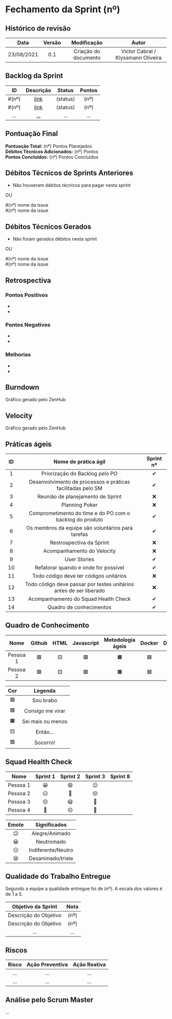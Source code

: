 # Fechamento da Sprint (nº)

## Histórico de revisão

| **Data** |  **Versão** | **Modificação**  |  **Autor** |
|:-:|:-:|:-:|:-:|
|    23/08/2021   |  0.1 | Criação do documento  | Victor Cabral / Klyssmann Oliveira |

## Backlog da Sprint 

| **ID** |  **Descrição** | **Status**  |  **Pontos** |
|:-:|:-:|:-:|:-:|
|    #(nº)   |  [link]() | (status)  | (nº) |
|    #(nº)   |  [link]() | (status)  | (nº) |
|    ...   |  [...]() | ...  | ... |


## Pontuação Final

**Pontuação Total:** (nº) Pontos Planejados <br>
**Débitos Técnicos Adicionados:** (nº) Pontos <br>
**Pontos Concluídos:** (nº) Pontos Concluídos <br>

## Débitos Técnicos de Sprints Anteriores

- Não houveram débitos técnicos para pagar nesta sprint

OU

#(nº) nome da issue 
<BR> 
#(nº) nome da issue 

## Débitos Técnicos Gerados

- Não foram gerados débitos nesta sprint

OU

#(nº) nome da issue 
<BR> 
#(nº) nome da issue 

## Retrospectiva

### Pontos Positivos

-
-

### Pontos Negativos

-
-

### Melhorias

-
-

## Burndown

Gráfico gerado pelo ZenHub  
  
## Velocity

Gráfico gerado pelo ZenHub  
  
## Práticas ágeis
  
|ID    | Nome de prática ágil    | Sprint nº |
| :-: | :-: | :-: |
| 1    | Priorização do Backlog pelo PO | &#10004; |
| 2    | Desenvolvimento de processos e práticas facilitadas pelo SM | &#10004; |
| 3    | Reunião de planejamento de Sprint | &#10060; |
| 4    | Planning Poker | &#10060; |
| 5    | Comprometimento do time e do PO com o backlog do produto | &#10004; |
| 6    | Os membros da equipe são voluntários para tarefas | &#10004; |
| 7    | Restrospectiva da Sprint | &#10060; |
| 8    | Acompanhamento do Velocity | &#10060; |
| 9    | User Stories | &#10004; |
| 10 |    Refatorar quando e onde for possível | &#10004; |
| 11 | Todo código deve ter códigos unitários | &#10060; |
| 12 |    Todo código deve passar por testes unitários antes de ser liberado | &#10060; |
| 13 |     Acompanhamento do Squad Health Check | &#10004; |
| 14 |    Quadro de conhecimentos| &#10004; |
  
## Quadro de Conhecimento

| Nome | Github | HTML | Javascript | Metodologia ágeis | Docker | Django | Mongodb |
| :-: | :-: | :-: | :-: | :-: | :-: | :-: | :-: |
| Pessoa 1 | &#128997; | &#129000; | &#129001; | &#128999; | &#128998; | &#128997; | &#128997; | 
| Pessoa 2 | &#128997; | &#129000; | &#129001; | &#128999; | &#128998; | &#128997; | &#128997; | 


| Cor | Legenda |
| :-: | :-: |
| &#128998; | Sou brabo |
| &#129001;| Consigo me virar |
| &#128999; | Sei mais ou menos|
| &#129000;  | Então... |
| &#128997; | Socorro!|
  
## Squad Health Check
  
| Nome | Sprint 1 | Sprint 2 | Sprint 3 | Sprint 8 |
| :-: | :-: | :-: | :-: | :-: |
| Pessoa 1 | &#128512; | &#128516; | &#128521; |
| Pessoa 2 | &#128529; | &#129320; | &#128530; |
| Pessoa 3 | &#128532; | &#128567; | &#129314; |
| Pessoa 4 | &#129395; | &#128547; | &#129321; |



| Emote | Significados |
| :-: | :-: |
| &#128521; | Alegre/Animado |
| &#128512; | Neutromado |
| &#128529; | Indiferente/Neutro |
| &#128554; | Desanimado/triste |

## Qualidade do Trabalho Entregue

Segundo a equipe a qualidade entregue foi de (nº). A escala dos valores é de 1 a 5.

| **Objetivo da Sprint** |  **Nota** |
|:-:|:-:|
|    Descrição do Objetivo   |  (nº) |
|    Descrição do Objetivo   |  (nº) | 
|    ...   |  ... |

## Riscos

|  **Risco**  | **Ação Preventiva** |	**Ação Reativa** |
|:-:|:-:|:-:|
| ... | ... | ... |
| ... | ... | ... |
  
<!-- ## Burndown de Riscos (???) -->

## Análise pelo Scrum Master

...
